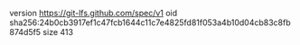 version https://git-lfs.github.com/spec/v1
oid sha256:24b0cb3917ef1c47fcb1644c11c7e4825fd81f053a4b10d04cb83c8fb874d5f5
size 413

